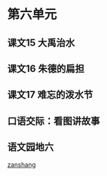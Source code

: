 # 第六单元

## 课文15 大禹治水

<Ebook grade="xxyw2a" :pages="71" :paged="73" ></Ebook> 


## 课文16 朱德的扁担

<Ebook grade="xxyw2a" :pages="74" :paged="75" ></Ebook> 


## 课文17 难忘的泼水节

<Ebook grade="xxyw2a" :pages="76" :paged="78" ></Ebook> 


## 口语交际：看图讲故事

<Ebook grade="xxyw2a" :pages="79" :paged="79" ></Ebook> 


## 语文园地六

<Ebook grade="xxyw2a" :pages="80" :paged="82" ></Ebook> 


[zanshang](../res/zanshang.md ':include')